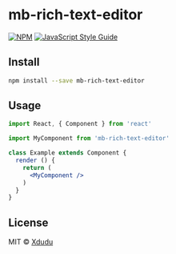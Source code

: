 # mb-rich-text-editor

> 

[![NPM](https://img.shields.io/npm/v/mb-rich-text-editor.svg)](https://www.npmjs.com/package/mb-rich-text-editor) [![JavaScript Style Guide](https://img.shields.io/badge/code_style-standard-brightgreen.svg)](https://standardjs.com)

## Install

```bash
npm install --save mb-rich-text-editor
```

## Usage

```jsx
import React, { Component } from 'react'

import MyComponent from 'mb-rich-text-editor'

class Example extends Component {
  render () {
    return (
      <MyComponent />
    )
  }
}
```

## License

MIT © [Xdudu](https://github.com/Xdudu)
